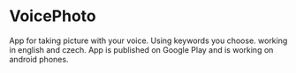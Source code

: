 # VoicePhoto

App for taking picture with your voice. Using keywords you choose. working in english and czech. App is published on Google Play and is working on android phones.
